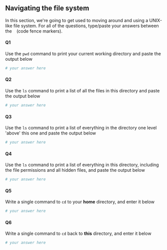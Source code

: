 ## Navigating the file system
In this section, we're going to get used to moving around and using a UNIX-like file system. For all of the questions, type/paste your answers between the ``` ``` (code fence markers).

#### Q1
Use the `pwd` command to print your current working directory and paste the output below
```sh
# your answer here

```

#### Q2
Use the `ls` command to print a list of all the files in this directory and paste the output below
```sh
# your answer here

```

#### Q3
Use the `ls` command to print a list of everything in the directory one level 'above' this one and paste the output below
```sh
# your answer here

```

#### Q4
Use the `ls` command to print a list of everything in this directory, including the file permissions and all hidden files, and paste the output below
```sh
# your answer here

```

#### Q5
Write a single command to `cd` to your **home** directory, and enter it below
```sh
# your answer here

```

#### Q6
Write a single command to `cd` back to **this** directory, and enter it below
```sh
# your answer here

```
